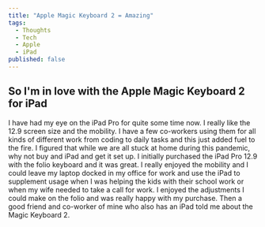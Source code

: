 ```yaml
---
title: "Apple Magic Keyboard 2 = Amazing"
tags: 
  - Thoughts
  - Tech
  - Apple
  - iPad
published: false
---
```


## So I'm in love with the Apple Magic Keyboard 2 for iPad
I have had my eye on the iPad Pro for quite some time now. I really like the 12.9 screen size and the mobility. I have a few co-workers using them for all kinds of different work from coding to daily tasks and this just added fuel to the fire. I figured that while we are all stuck at home during this pandemic, why not buy and iPad and get it set up. I initially purchased the iPad Pro 12.9 with the folio keyboard and it was great. I really enjoyed the mobility and I could leave my laptop docked in my office for work and use the iPad to supplement usage when I was helping the kids with their school work or when my wife needed to take a call for work. I enjoyed the adjustments I could make on the folio and was really happy with my purchase. Then a good friend and co-worker of mine who also has an iPad told me about the Magic Keyboard 2. 